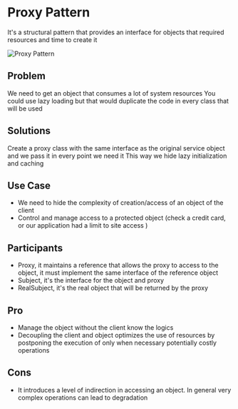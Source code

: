 # Proxy Pattern

It's a structural pattern that provides an interface for objects that required resources and time to create it

![Proxy Pattern](https://pbs.twimg.com/media/FsELQYsXsAAkuQB?format=png&name=large)

## Problem

We need to get an object that consumes a lot of system resources
You could use lazy loading but that would duplicate the code in every class that will be used

## Solutions

Create a proxy class with the same interface as the original service object and we pass it in every point we need it
This way we hide lazy initialization and caching

## Use Case

- We need to hide the complexity of creation/access of an object of the client
- Control and manage access to a protected object (check a credit card, or our application had a limit to site access )

## Participants

- Proxy, it maintains a reference that allows the proxy to access to the object, it must implement the same interface of the reference object
- Subject, it's the interface for the object and proxy
- RealSubject, it's the real object that will be returned by the proxy

## Pro

- Manage the object without the client know the logics
- Decoupling the client and object optimizes the use of resources by postponing the execution of only when necessary potentially costly operations

## Cons

- It introduces a level of indirection in accessing an object. In general very complex operations can lead to degradation
